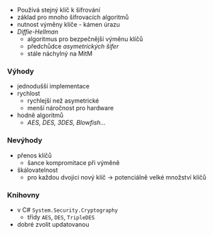- Používá stejný klíč k šifrování
- základ pro mnoho šifrovacích algoritmů
- nutnost výměny klíče - kámen úrazu
- *Diffie-Hellman*
	- algoritmus pro bezpečnější výměnu klíčů
	- předchůdce *asymetrických šifer*
	- stále náchylný na MitM
### Výhody
- jednodušší implementace
- rychlost
	- rychlejší než asymetrické
	- menší náročnost pro hardware
- hodně algoritmů
	- *AES, DES, 3DES, Blowfish...*
### Nevýhody
- přenos klíčů
	- šance kompromitace při výměně
- škálovatelnost
	- pro každou dvojici nový klíč -> potenciálně velké množství klíčů
### Knihovny
- v C# `System.Security.Cryptography`
	- třídy `AES`, `DES`, `TripleDES`
- dobré zvolit updatovanou